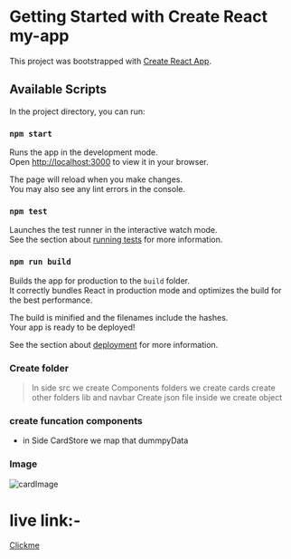 # Getting Started with Create React my-app

This project was bootstrapped with [Create React App](https://github.com/facebook/create-react-app).

## Available Scripts

In the project directory, you can run:

### `npm start`

Runs the app in the development mode.\
Open [http://localhost:3000](http://localhost:3500) to view it in your browser.

The page will reload when you make changes.\
You may also see any lint errors in the console.

### `npm test`

Launches the test runner in the interactive watch mode.\
See the section about [running tests](https://facebook.github.io/create-react-app/docs/running-tests) for more information.

### `npm run build`

Builds the app for production to the `build` folder.\
It correctly bundles React in production mode and optimizes the build for the best performance.

The build is minified and the filenames include the hashes.\
Your app is ready to be deployed!

See the section about [deployment](https://facebook.github.io/create-react-app/docs/deployment) for more information.

### Create folder

> In side src we create Components folders
> we create cards
> create other folders lib and navbar
> Create json file inside we create object

### create funcation components

- in Side CardStore we map that dummpyData

### Image

![cardImage](<../my-app/src/components/lib/assets/Screenshot%20(62).png>)

# live link:-

[Clickme](https://astounding-madeleine-d98de4.netlify.app/)

